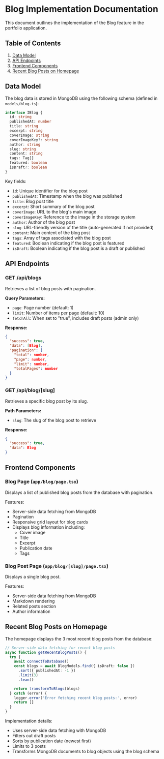 # Blog Implementation Documentation

This document outlines the implementation of the Blog feature in the portfolio application.

## Table of Contents

1. [Data Model](#data-model)
2. [API Endpoints](#api-endpoints)
3. [Frontend Components](#frontend-components)
4. [Recent Blog Posts on Homepage](#recent-blog-posts-on-homepage)

## Data Model

The blog data is stored in MongoDB using the following schema (defined in `models/blog.ts`):

```typescript
interface IBlog {
  id: string
  publishedAt: number
  title: string
  excerpt: string
  coverImage: string
  coverImageKey?: string
  author: string
  slug: string
  content: string
  tags: Tag[]
  featured: boolean
  isDraft?: boolean
}
```

Key fields:

- `id`: Unique identifier for the blog post
- `publishedAt`: Timestamp when the blog was published
- `title`: Blog post title
- `excerpt`: Short summary of the blog post
- `coverImage`: URL to the blog's main image
- `coverImageKey`: Reference to the image in the storage system
- `author`: Author of the blog post
- `slug`: URL-friendly version of the title (auto-generated if not provided)
- `content`: Main content of the blog post
- `tags`: Array of tags associated with the blog post
- `featured`: Boolean indicating if the blog post is featured
- `isDraft`: Boolean indicating if the blog post is a draft or published

## API Endpoints

### GET /api/blogs

Retrieves a list of blog posts with pagination.

**Query Parameters:**

- `page`: Page number (default: 1)
- `limit`: Number of items per page (default: 10)
- `fetchAll`: When set to "true", includes draft posts (admin only)

**Response:**

```json
{
  "success": true,
  "data": [Blog],
  "pagination": {
    "total": number,
    "page": number,
    "limit": number,
    "totalPages": number
  }
}
```

### GET /api/blog/[slug]

Retrieves a specific blog post by its slug.

**Path Parameters:**

- `slug`: The slug of the blog post to retrieve

**Response:**

```json
{
  "success": true,
  "data": Blog
}
```

## Frontend Components

### Blog Page (`app/blog/page.tsx`)

Displays a list of published blog posts from the database with pagination.

Features:

- Server-side data fetching from MongoDB
- Pagination
- Responsive grid layout for blog cards
- Displays blog information including:
  - Cover image
  - Title
  - Excerpt
  - Publication date
  - Tags

### Blog Post Page (`app/blog/[slug]/page.tsx`)

Displays a single blog post.

Features:

- Server-side data fetching from MongoDB
- Markdown rendering
- Related posts section
- Author information

## Recent Blog Posts on Homepage

The homepage displays the 3 most recent blog posts from the database:

```typescript
// Server-side data fetching for recent blog posts
async function getRecentBlogPosts() {
  try {
    await connectToDatabase()
    const blogs = await BlogModels.find({ isDraft: false })
      .sort({ publishedAt: -1 })
      .limit(3)
      .lean()

    return transformToBlogs(blogs)
  } catch (error) {
    logger.error('Error fetching recent blog posts:', error)
    return []
  }
}
```

Implementation details:

- Uses server-side data fetching with MongoDB
- Filters out draft posts
- Sorts by publication date (newest first)
- Limits to 3 posts
- Transforms MongoDB documents to blog objects using the blog schema
